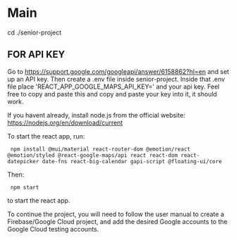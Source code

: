 # Main

cd ./senior-project
## FOR API KEY
Go to https://support.google.com/googleapi/answer/6158862?hl=en and set up an API key.
Then create a .env file inside senior-project.
Inside that .env file place 'REACT_APP_GOOGLE_MAPS_API_KEY=' and your api key. Feel free to copy and paste this and copy and paste your key into it, it should work. 

If you havent already, install node.js from the official website: https://nodejs.org/en/download/current

To start the react app, run:

     npm install @mui/material react-router-dom @emotion/react @emotion/styled @react-google-maps/api react react-dom react-datepicker date-fns react-big-calendar gapi-script @floating-ui/core

Then:

     npm start

  to start the react app.

  To continue the project, you will need to follow the user manual to create a Firebase/Google Cloud project, and add the desired Google accounts to the Google Cloud testing accounts.
